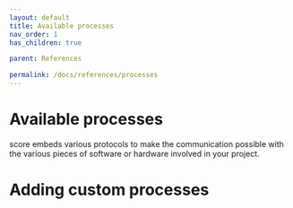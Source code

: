 ```yaml
---
layout: default
title: Available processes
nav_order: 1
has_children: true

parent: References

permalink: /docs/references/processes
---
```


# Available processes

score embeds various protocols to make the communication possible with the various pieces of software or hardware involved in your project.

# Adding custom processes